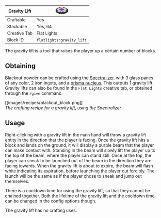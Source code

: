 | Gravity Lift | <img src="images/misc/gravity_lift.png" width="40" alt=""/> |
|--------------|-------------------------------------------------------------|
| Craftable    | Yes                                                         |
| Stackable    | Yes, 64                                                     |
| Creative Tab | Flat Lights                                                 |
| Block ID     | `flatlights:gravity_lift`                                   |

The gravity lift is a tool that raises the player up a certain number of blocks.

## Obtaining
Blackout powder can be crafted using the [Spectralizer](Spectralizer), with 3 glass panes of any color, 2 iron ingots, and a [prisma nucleus](Prisma-Nucleus). This outputs 1 gravity lift. Gravity lifts can also be found in the `Flat Lights` creative tab, or obtained through the `/give` command.

[[images/recipes/blackout_block.png]]  
*The crafting recipe for a gravity lift, using the Spectralizer*

## Usage
Right-clicking with a gravity lift in the main hand will throw a gravity lift entity in the direction that the player is facing. Once the gravity lift hits a block and lands on the ground, it will display a purple beam that the player can make contact with. Standing in the beam will slowly lift the player up to the top of the beam, where the player can stand still. Once at the top, the player can sneak to be launched out of the beam in the direction they are facing towards. When the gravity lift is about to expire, the beam will flash white indicating its expiration, before launching the player out forcibly. The launch will be the same as if the player chose to sneak and jump out themselves.

There is a cooldown time for using the gravity lift, so that they cannot be chained together. Both the lifetime of the gravity lift and the cooldown time can be changed in the config options though.

The gravity lift has no crafting uses.